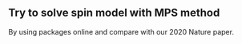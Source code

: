## Try to solve spin model with MPS method

By using packages online and compare with our 2020 Nature paper.
